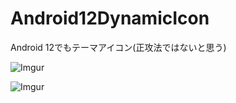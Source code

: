 # Android12DynamicIcon
Android 12でもテーマアイコン(正攻法ではないと思う)

![Imgur](https://imgur.com/BGCaO9e.png)

![Imgur](https://imgur.com/UtfBON1.png)
